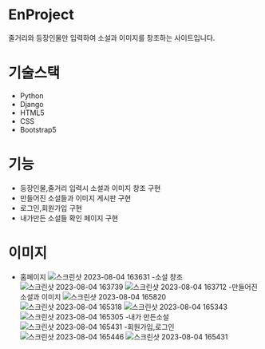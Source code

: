 # EnProject
줄거리와 등장인물만 입력하여 소설과 이미지를 창조하는 사이트입니다.
# 기술스택
- Python
- Django
- HTML5
- CSS
- Bootstrap5

# 기능
- 등장인물,줄거리 입력시 소설과 이미지 창조 구현
- 만들어진 소설들과 이미지 게시판 구현
- 로그인,회원가입 구현
- 내가만든 소설들 확인 페이지 구현
# 이미지
- 홈페이지
![스크린샷 2023-08-04 163631](https://github.com/GongDaeTaewoo/EnProject/assets/89184708/616f162a-e486-463a-b0d5-cfe983266960)
-소설 창조
![스크린샷 2023-08-04 163739](https://github.com/GongDaeTaewoo/EnProject/assets/89184708/b5ed94c5-5965-4bdc-8a8e-5a30260bf267)
![스크린샷 2023-08-04 163712](https://github.com/GongDaeTaewoo/EnProject/assets/89184708/9899d7cc-adb1-4598-b7e7-1b31475c36da)
-만들어진 소설과 이미지
![스크린샷 2023-08-04 165820](https://github.com/GongDaeTaewoo/EnProject/assets/89184708/25264e92-ab9c-4e4b-846c-bf2e0b601784)
![스크린샷 2023-08-04 165318](https://github.com/GongDaeTaewoo/EnProject/assets/89184708/9373da39-12c9-4e34-bc96-f14c57b41b5d)
![스크린샷 2023-08-04 165343](https://github.com/GongDaeTaewoo/EnProject/assets/89184708/698bfe42-0ce0-4fbc-a326-586e8edc3afa)
![스크린샷 2023-08-04 165305](https://github.com/GongDaeTaewoo/EnProject/assets/89184708/a40c8a58-56ed-4336-ab7b-b92123d0df2b)
-내가 만든소설
![스크린샷 2023-08-04 165431](https://github.com/GongDaeTaewoo/EnProject/assets/89184708/7fa24dd8-4bff-42b7-adb1-de7a450d3fed)
-회원가입,로그인
![스크린샷 2023-08-04 165446](https://github.com/GongDaeTaewoo/EnProject/assets/89184708/554eef21-d120-4228-b547-9d89a0d7eee9)
![스크린샷 2023-08-04 165431](https://github.com/GongDaeTaewoo/EnProject/assets/89184708/4adef7bf-7b6c-408e-be4d-59da2cb46a46)
